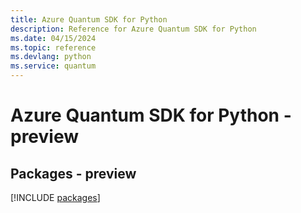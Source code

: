 ```yaml
---
title: Azure Quantum SDK for Python
description: Reference for Azure Quantum SDK for Python
ms.date: 04/15/2024
ms.topic: reference
ms.devlang: python
ms.service: quantum
---
```

# Azure Quantum SDK for Python - preview
## Packages - preview
[!INCLUDE [packages](quantum-index.md)]